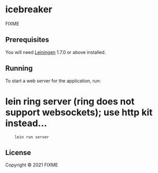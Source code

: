 # icebreaker

FIXME

## Prerequisites

You will need [Leiningen][1] 1.7.0 or above installed.

[1]: https://github.com/technomancy/leiningen

## Running

To start a web server for the application, run:

#    lein ring server (ring does not support websockets); use http kit instead...
        lein run server 

## License

Copyright © 2021 FIXME

